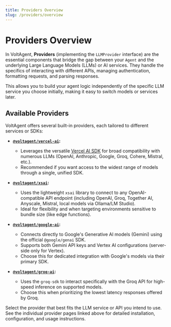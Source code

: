 ```yaml
---
title: Providers Overview
slug: /providers/overview
---
```


# Providers Overview

In VoltAgent, **Providers** (implementing the `LLMProvider` interface) are the essential components that bridge the gap between your `Agent` and the underlying Large Language Models (LLMs) or AI services. They handle the specifics of interacting with different APIs, managing authentication, formatting requests, and parsing responses.

This allows you to build your agent logic independently of the specific LLM service you choose initially, making it easy to switch models or services later.

## Available Providers

VoltAgent offers several built-in providers, each tailored to different services or SDKs:

- **[`@voltagent/vercel-ai`](./vercel-ai.md):**

  - Leverages the versatile [Vercel AI SDK](https://sdk.vercel.ai/docs) for broad compatibility with numerous LLMs (OpenAI, Anthropic, Google, Groq, Cohere, Mistral, etc.).
  - Recommended if you want access to the widest range of models through a single, unified SDK.

- **[`@voltagent/xsai`](./xsai.md):**

  - Uses the lightweight `xsai` library to connect to any OpenAI-compatible API endpoint (including OpenAI, Groq, Together AI, Anyscale, Mistral, local models via Ollama/LM Studio).
  - Ideal for flexibility and when targeting environments sensitive to bundle size (like edge functions).

- **[`@voltagent/google-ai`](./google-ai.md):**

  - Connects directly to Google's Generative AI models (Gemini) using the official `@google/genai` SDK.
  - Supports both Gemini API keys and Vertex AI configurations (server-side only for Vertex).
  - Choose this for dedicated integration with Google's models via their primary SDK.

- **[`@voltagent/groq-ai`](./groq-ai.md):**
  - Uses the `groq-sdk` to interact specifically with the Groq API for high-speed inference on supported models.
  - Choose this when prioritizing the lowest latency responses offered by Groq.

Select the provider that best fits the LLM service or API you intend to use. See the individual provider pages linked above for detailed installation, configuration, and usage instructions.

